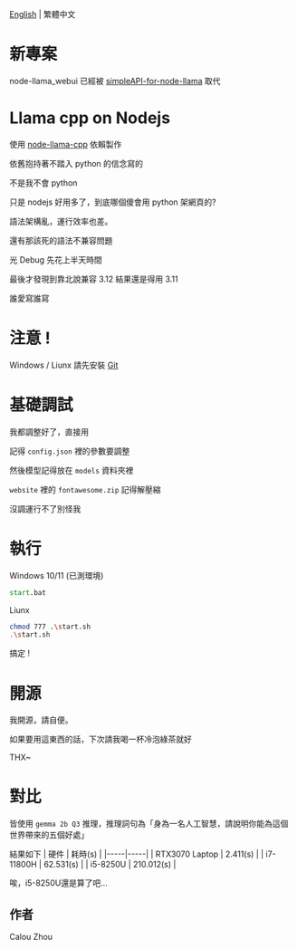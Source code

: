 [English](readme_EN.md) | 繁體中文

# 新專案
node-llama_webui 已經被 [simpleAPI-for-node-llama](https://github.com/YQ-Calou/simpleAPI-for-node-llama) 取代

# Llama cpp on Nodejs

使用 [node-llama-cpp](https://github.com/withcatai/node-llama-cpp) 依賴製作

依舊抱持著不踏入 python 的信念寫的

不是我不會 python

只是 nodejs 好用多了，到底哪個傻會用 python 架網頁的?

語法架構亂，運行效率也差。

還有那該死的語法不兼容問題

光 Debug 先花上半天時間

最後才發現到靠北說兼容 3.12 結果還是得用 3.11

誰愛寫誰寫

# 注意 !

Windows / Liunx 請先安裝 [Git](https://git-scm.com/)

# 基礎調試

我都調整好了，直接用

記得 `config.json` 裡的參數要調整

然後模型記得放在 `models` 資料夾裡

`website` 裡的 `fontawesome.zip` 記得解壓縮

沒調運行不了別怪我

# 執行

Windows 10/11 (已測環境)
```bat
start.bat
```

Liunx
```sh
chmod 777 .\start.sh
.\start.sh
```

搞定 !

# 開源

我開源，請自便。

如果要用這東西的話，下次請我喝一杯冷泡綠茶就好

THX~

# 對比
皆使用 `gemma 2b Q3` 推理，推理詞句為「身為一名人工智慧，請說明你能為這個世界帶來的五個好處」

結果如下
| 硬件 | 耗時(s) |
|-----|-----|
| RTX3070 Laptop | 2.411(s) |
| i7-11800H | 62.531(s) |
| i5-8250U | 210.012(s) |

唉，i5-8250U還是算了吧...

## 作者

Calou Zhou
